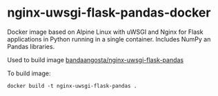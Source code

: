 # nginx-uwsgi-flask-pandas-docker
 Docker image based on Alpine Linux  with uWSGI and Nginx for Flask applications in Python running in a single container. Includes NumPy an Pandas libraries.

Used to build image [bandaangosta/nginx-uwsgi-flask-pandas](https://hub.docker.com/r/bandaangosta/nginx-uwsgi-flask-pandas/)

To build image:

    docker build -t nginx-uwsgi-flask-pandas .
